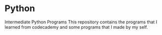 # Python
Intermediate Python Programs
This repository contains the programs that I learned from codecademy and some programs that I made by my self.
